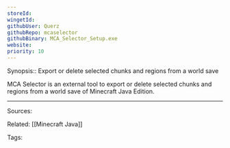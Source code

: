 ```yaml
---
storeId: 
wingetId: 
githubUser: Querz
githubRepo: mcaselector
githubBinary: MCA_Selector_Setup.exe
website: 
priority: 10
---
```


Synopsis:: Export or delete selected chunks and regions from a world save

MCA Selector is an external tool to export or delete selected chunks and regions from a world save of Minecraft Java Edition.

---


Sources:

Related:
[[Minecraft Java]]

Tags:
